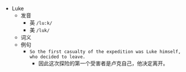 - Luke
  - 发音
    - 英 `/lu:k/`
    - 美 `/luk/`
  - 词义
  - 例句
    - `So the first casualty of the expedition was Luke himself, who decided to leave.`
      - 因此这次探险的第一个受害者是卢克自己，他决定离开。

